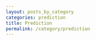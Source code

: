 ```yaml
---
layout: posts_by_category
categories: prediction
title: Prediction
permalink: /category/prediction
---
```

